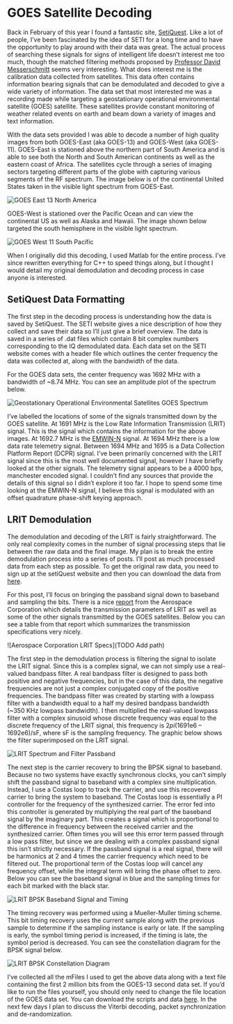 # GOES Satellite Decoding

Back in February of this year I found a fantastic site, [SetiQuest](http://setiquest.org). Like a lot of people, I’ve been fascinated by the idea of SETI for a long time and to have the opportunity to play around with their data was great. The actual process of searching these signals for signs of intelligent life doesn’t interest me too much, though the matched filtering methods proposed by [Professor David Messerschmitt](https://people.eecs.berkeley.edu/~messer/) seems very interesting. What does interest me is the calibration data collected from satellites. This data often contains information bearing signals that can be demodulated and decoded to give a wide variety of information. The data set that most interested me was a recording made while targeting a geostationary operational environmental satellite (GOES) satellite. These satellites provide constant monitoring of weather related events on earth and beam down a variety of images and text information.

With the data sets provided I was able to decode a number of high quality images from both GOES-East (aka GOES-13) and GOES-West (aka GOES-11). GOES-East is stationed above the northern part of South America and is able to see both the North and South American continents as well as the eastern coast of Africa. The satellites cycle through a series of imaging sectors targeting different parts of the globe with capturing various segments of the RF spectrum. The image below is of the continental United States taken in the visible light spectrum from GOES-East.

![GOES East 13 North America](TBD)

GOES-West is stationed over the Pacific Ocean and can view the continental US as well as Alaska and Hawaii. The image shown below targeted the south hemisphere in the visible light spectrum.

![GOES West 11 South Pacific](TBD)

When I originally did this decoding, I used Matlab for the entire process. I’ve since rewritten everything for C++ to speed things along, but I thought I would detail my original demodulation and decoding process in case anyone is interested.

## SetiQuest Data Formatting

The first step in the decoding process is understanding how the data is saved by SetiQuest. The SETI website gives a nice description of how they collect and save their data so I’ll just give a brief overview. The data is saved in a series of .dat files which contain 8 bit complex numbers corresponding to the IQ demodulated data. Each data set on the SETI website comes with a header file which outlines the center frequency the data was collected at, along with the bandwidth of the data.

For the GOES data sets, the center frequency was 1692 MHz with a bandwidth of ~8.74 MHz. You can see an amplitude plot of the spectrum below.

![Geostationary Operational Environmental Satellites GOES Spectrum](TBD)

I’ve labelled the locations of some of the signals transmitted down by the GOES satellite. At 1691 MHz is the Low Rate Information Transmission (LRIT) signal. This is the signal which contains the information for the above images. At 1692.7 MHz is the [EMWIN-N](http://www.nws.noaa.gov/emwin/) signal. At 1694 MHz there is a low data rate telemetry signal. Between 1694 MHz and 1695 is a Data Collection Platform Report (DCPR) signal. I’ve been primarily concerned with the LRIT signal since this is the most well documented signal, however I have briefly looked at the other signals. The telemetry signal appears to be a 4000 bps, manchester encoded signal. I couldn’t find any sources that provide the details of this signal so I didn’t explore it too far. I hope to spend some time looking at the EMWIN-N signal, I believe this signal is modulated with an offset quadrature phase-shift keying approach.

## LRIT Demodulation

The demodulation and decoding of the LRIT is fairly straightforward. The only real complexity comes in the number of signal processing steps that lie between the raw data and the final image. My plan is to break the entire demodulation process into a series of posts. I’ll post as much processed data from each step as possible. To get the original raw data, you need to sign up at the setiQuest website and then you can download the data from [here](http://setiquest.org/getting-data).

For this post, I’ll focus on bringing the passband signal down to baseband and sampling the bits. There is a nice [report](/http://www.goes-r.gov/hrit_emwin/ATR-2010-5482.pdf) from the Aerospace Corporation which details the transmission parameters of LRIT as well as some of the other signals transmitted by the GOES satellites. Below you can see a table from that report which summarizes the transmission specifications very nicely.

![Aerospace Corporation LRIT Specs](TODO Add path)

The first step in the demodulation process is filtering the signal to isolate the LRIT signal. Since this is a complex signal, we can not simply use a real-valued bandpass filter. A real bandpass filter is designed to pass both positive and negative frequencies, but in the case of this data, the negative frequencies are not just a complex conjugated copy of the positive frequencies. The bandpass filter was created by starting with a lowpass filter with a bandwidth equal to a half my desired bandpass bandwidth (~350 KHz lowpass bandwidth). I then multiplied the real-valued lowpass filter with a complex sinusoid whose discrete frequency was equal to the discrete frequency of the LRIT signal, this frequency is 2*pi*(1691e6 – 1692e6)/sF, where sF is the sampling frequency. The graphic below shows the filter superimposed on the LRIT signal.

![LRIT Spectrum and Filter Passband](TBD)

The next step is the carrier recovery to bring the BPSK signal to baseband. Because no two systems have exactly synchronous clocks, you can’t simply shift the passband signal to baseband with a complex sine multiplication. Instead, I use a Costas loop to track the carrier, and use this recovered carrier to bring the system to baseband. The Costas loop is essentially a PI controller for the frequency of the synthesized carrier. The error fed into this controller is generated by multiplying the real part of the baseband signal by the imaginary part. This creates a signal which is proportional to the difference in frequency between the received carrier and the synthesized carrier. Often times you will see this error term passed through a low pass filter, but since we are dealing with a complex passband signal this isn’t strictly necessary. If the passband signal is a real signal, there will be harmonics at 2 and 4 times the carrier frequency which need to be filtered out. The proportional term of the Costas loop will cancel any frequency offset, while the integral term will bring the phase offset to zero. Below you can see the baseband signal in blue and the sampling times for each bit marked with the black star.

![LRIT BPSK Baseband Signal and Timing](TBD)

The timing recovery was performed using a Mueller-Muller timing scheme. This bit timing recovery uses the current sample along with the previous sample to determine if the sampling instance is early or late. If the sampling is early, the symbol timing period is increased, if the timing is late, the symbol period is decreased. You can see the constellation diagram for the BPSK signal below.

![LRIT BPSK Constellation Diagram](TBD)

I’ve collected all the mFiles I used to get the above data along with a text file containing the first 2 million bits from the GOES-13 second data set. If you’d like to run the files yourself, you should only need to change the file location of the GOES data set. You can download the scripts and data [here](TBD/GOESpost_01.zip). In the next few days I plan to discuss the Viterbi decoding, packet synchronization and de-randomization.
